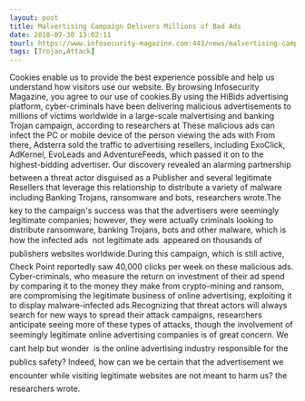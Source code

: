 ```yaml
---
layout: post
title: Malvertising Campaign Delivers Millions of Bad Ads
date: 2018-07-30 13:02:11
tourl: https://www.infosecurity-magazine.com:443/news/malvertising-campaign-delivers/
tags: [Trojan,Attack]
---
```

Cookies enable us to provide the best experience possible and help us understand how visitors use our website. By browsing Infosecurity Magazine, you agree to our use of cookies.By using the HiBids advertising platform, cyber-criminals have been delivering malicious advertisements to millions of victims worldwide in a large-scale malvertising and banking Trojan campaign, according to researchers at These malicious ads can infect the PC or mobile device of the person viewing the ads with From there, Adsterra sold the traffic to advertising resellers, including ExoClick, AdKernel, EvoLeads and AdventureFeeds, which passed it on to the highest-bidding advertiser. Our discovery revealed an alarming partnership between a threat actor disguised as a Publisher and several legitimate Resellers that leverage this relationship to distribute a variety of malware including Banking Trojans, ransomware and bots, researchers wrote.The key to the campaign's success was that the advertisers were seemingly legitimate companies; however, they were actually criminals looking to distribute ransomware, banking Trojans, bots and other malware, which is how the infected ads  not legitimate ads  appeared on thousands of publishers websites worldwide.During this campaign, which is still active, Check Point reportedly saw 40,000 clicks per week on these malicious ads. Cyber-criminals, who measure the return on investment of their ad spend by comparing it to the money they make from crypto-mining and ransom, are compromising the legitimate business of online advertising, exploiting it to display malware-infected ads.Recognizing that threat actors will always search for new ways to spread their attack campaigns, researchers anticipate seeing more of these types of attacks, though the involvement of seemingly legitimate online advertising companies is of great concern. We cant help but wonder  is the online advertising industry responsible for the publics safety? Indeed, how can we be certain that the advertisement we encounter while visiting legitimate websites are not meant to harm us? the researchers wrote.
